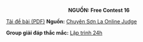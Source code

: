 **<center>NGUỒN: Free Contest 16</center>**

[Tải đề bài (PDF)](/statements/2116/SHELF2.pdf)
**Nguồn:** [Chuyên Sơn La Online Judge](http://csloj.ddns.net/)

**Group giải đáp thắc mắc:** [Lập trình 24h](https://www.facebook.com/groups/1386904321519984)